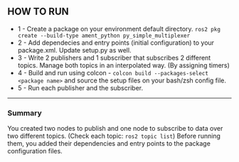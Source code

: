 ## HOW TO RUN

* 1 - Create a package on your environment default directory. `ros2 pkg create --build-type ament_python py_simple_multiplexer`
* 2 - Add dependecies and entry points (initial configuration) to your package.xml. Update setup.py as well.
* 3 - Write 2 publishers and 1 subscriber that subscribes 2 different topics. Manage both topics in an interpolated way. (By assigning timers)
* 4 - Build and run using colcon - `colcon build --packages-select <package name>` and source the setup files on your bash/zsh config file.
* 5 - Run each publisher and the subscriber.

---

### Summary

You created two nodes to publish and one node to subscribe to data over two different topics. (Check each topic: `ros2 topic list`)
Before running them, you added their dependencies and entry points to the package configuration files.
